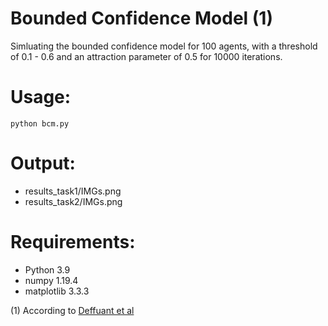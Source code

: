 # Bounded Confidence Model (1)

Simluating the bounded confidence model for 100 agents, with a threshold of 0.1 - 0.6 and an attraction parameter of 0.5
for 10000 iterations.

# Usage:
```CMD
python bcm.py
```
# Output:

- results_task1/IMGs.png
- results_task2/IMGs.png

# Requirements:

- Python 3.9
- numpy 1.19.4
- matplotlib 3.3.3

(1) According to [Deffuant et al](http://simsoc.free.fr/ressources/articles/2001/DeffuantNeauAmblardWeisbuchACS2001.pdf)
